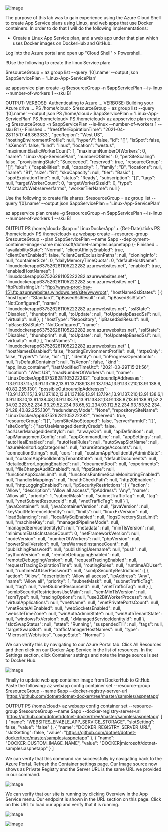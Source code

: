 ![image](https://user-images.githubusercontent.com/44756128/113201762-83f63100-922f-11eb-93a1-7ca1e18a620a.png)


The purpose of this lab was to gain experience using the Azure Cloud Shell to create App Service plans using Linux, and web apps that use Docker containers. In order to do that I will do the following implementations:
 - Create a Linux App Service plan, and a web app under that plan which uses Docker images on DockerHub and GitHub. 

Log into the Azure portal and open up "Cloud Shell" > Powershell.

!!Use the following to create the linux Service plan:

$resourceGroup = az group list --query '[0].name' --output json
$appServicePlan = 'Linux-App-ServicePlan'

az appservice plan create -g $resourceGroup -n $appServicePlan --is-linux --number-of-workers 1 --sku B1

OUTPUT:
VERBOSE: Authenticating to Azure ...
VERBOSE: Building your Azure drive ...
PS /home/cloud> $resourceGroup = az group list --query '[0].name' --output json
PS /home/cloud> $appServicePlan = 'Linux-App-ServicePlan'
PS /home/cloud>
PS /home/cloud> az appservice plan create -g $resourceGroup -n $appServicePlan --is-linux --number-of-workers 1 --sku B1
{- Finished ..
  "freeOfferExpirationTime": "2021-04-28T15:17:46.363333",
  "geoRegion": "West US",
  "hostingEnvironmentProfile": null,
  "hyperV": false,
  "id": "[<REMOVED>]",
  "isSpot": false,
  "isXenon": false,
  "kind": "linux",
  "location": "westus",
  "maximumElasticWorkerCount": 1,
  "maximumNumberOfWorkers": 0,
  "name": "Linux-App-ServicePlan",
  "numberOfSites": 0,
  "perSiteScaling": false,
  "provisioningState": "Succeeded",
  "reserved": true,
  "resourceGroup": "[<REMOVED>]",
  "sku": {
    "capabilities": null,
    "capacity": 1,
    "family": "B",
    "locations": null,
    "name": "B1",
    "size": "B1",
    "skuCapacity": null,
    "tier": "Basic"
  },
  "spotExpirationTime": null,
  "status": "Ready",
  "subscription": "[<REMOVED>]",
  "tags": null,
  "targetWorkerCount": 0,
  "targetWorkerSizeId": 0,
  "type": "Microsoft.Web/serverfarms",
  "workerTierName": null
}

Use the following to create file shares:
$resourceGroup = az group list --query '[0].name' --output json
$appServicePlan = 'Linux-App-ServicePlan'

az appservice plan create -g $resourceGroup -n $appServicePlan --is-linux --number-of-workers 1 --sku B1

OUTPUT
PS /home/cloud> $app = 'LinuxDockerApp' + (Get-Date).ticks
PS /home/cloud>
PS /home/cloud> az webapp create --resource-group $resourceGroup --plan $appServicePlan --name $app --deployment-container-image-name microsoft/dotnet-samples:aspnetapp
{- Finished ..
  "availabilityState": "Normal",
  "clientAffinityEnabled": true,
  "clientCertEnabled": false,
  "clientCertExclusionPaths": null,
  "cloningInfo": null,
  "containerSize": 0,
  "dailyMemoryTimeQuota": 0,
  "defaultHostName": "linuxdockerapp637526281105222282.azurewebsites.net",
  "enabled": true,
  "enabledHostNames": [
    "linuxdockerapp637526281105222282.azurewebsites.net",
    "linuxdockerapp637526281105222282.scm.azurewebsites.net"
  ],
  "ftpPublishingUrl": "ftp://waws-prod-bay-151.ftp.azurewebsites.windows.net/site/wwwroot",
  "hostNameSslStates": [
    {
      "hostType": "Standard",
      "ipBasedSslResult": null,
      "ipBasedSslState": "NotConfigured",
      "name": "linuxdockerapp637526281105222282.azurewebsites.net",
      "sslState": "Disabled",
      "thumbprint": null,
      "toUpdate": null,
      "toUpdateIpBasedSsl": null,
      "virtualIp": null
    },
    {
      "hostType": "Repository",
      "ipBasedSslResult": null,
      "ipBasedSslState": "NotConfigured",
      "name": "linuxdockerapp637526281105222282.scm.azurewebsites.net",
      "sslState": "Disabled",
      "thumbprint": null,
      "toUpdate": null,
      "toUpdateIpBasedSsl": null,
      "virtualIp": null
    }
  ],
  "hostNames": [
    "linuxdockerapp637526281105222282.azurewebsites.net"
  ],
  "hostNamesDisabled": false,
  "hostingEnvironmentProfile": null,
  "httpsOnly": false,
  "hyperV": false,
  "id": "[<REMOVED>]",
  "identity": null,
  "inProgressOperationId": null,
  "isDefaultContainer": null,
  "isXenon": false,
  "kind": "app,linux,container",
  "lastModifiedTimeUtc": "2021-03-29T15:21:56",
  "location": "West US",
  "maxNumberOfWorkers": null,
  "name": "LinuxDockerApp637526281105222282",
  "outboundIpAddresses": "13.91.137.115,13.91.137.162,13.91.137.189,13.91.137.194,13.91.137.210,13.91.138.6,40.82.255.130",
  "possibleOutboundIpAddresses": "13.91.137.115,13.91.137.162,13.91.137.189,13.91.137.194,13.91.137.210,13.91.138.6,13.91.138.10,13.91.138.48,13.91.138.79,13.91.138.81,13.91.138.87,13.91.138.91,52.234.92.223,52.234.93.29,52.234.93.65,52.234.93.112,52.234.93.153,52.234.94.28,40.82.255.130",
  "redundancyMode": "None",
  "repositorySiteName": "LinuxDockerApp637526281105222282",
  "reserved": true,
  "resourceGroup": "[<REMOVED>]",
  "scmSiteAlsoStopped": false,
  "serverFarmId": "[<REMOVED>]",
  "siteConfig": {
    "acrUseManagedIdentityCreds": false,
    "acrUserManagedIdentityId": null,
    "alwaysOn": null,
    "apiDefinition": null,
    "apiManagementConfig": null,
    "appCommandLine": null,
    "appSettings": null,
    "autoHealEnabled": null,
    "autoHealRules": null,
    "autoSwapSlotName": null,
    "azureMonitorLogCategories": null,
    "azureStorageAccounts": null,
    "connectionStrings": null,
    "cors": null,
    "customAppPoolIdentityAdminState": null,
    "customAppPoolIdentityTenantState": null,
    "defaultDocuments": null,
    "detailedErrorLoggingEnabled": null,
    "documentRoot": null,
    "experiments": null,
    "fileChangeAuditEnabled": null,
    "ftpsState": null,
    "functionAppScaleLimit": null,
    "functionsRuntimeScaleMonitoringEnabled": null,
    "handlerMappings": null,
    "healthCheckPath": null,
    "http20Enabled": null,
    "httpLoggingEnabled": null,
    "ipSecurityRestrictions": [
      {
        "action": "Allow",
        "description": "Allow all access",
        "ipAddress": "Any",
        "name": "Allow all",
        "priority": 1,
        "subnetMask": null,
        "subnetTrafficTag": null,
        "tag": null,
        "vnetSubnetResourceId": null,
        "vnetTrafficTag": null
      }
    ],
    "javaContainer": null,
    "javaContainerVersion": null,
    "javaVersion": null,
    "keyVaultReferenceIdentity": null,
    "limits": null,
    "linuxFxVersion": null,
    "loadBalancing": null,
    "localMySqlEnabled": null,
    "logsDirectorySizeLimit": null,
    "machineKey": null,
    "managedPipelineMode": null,
    "managedServiceIdentityId": null,
    "metadata": null,
    "minTlsVersion": null,
    "minimumElasticInstanceCount": 0,
    "netFrameworkVersion": null,
    "nodeVersion": null,
    "numberOfWorkers": null,
    "phpVersion": null,
    "powerShellVersion": null,
    "preWarmedInstanceCount": null,
    "publishingPassword": null,
    "publishingUsername": null,
    "push": null,
    "pythonVersion": null,
    "remoteDebuggingEnabled": null,
    "remoteDebuggingVersion": null,
    "requestTracingEnabled": null,
    "requestTracingExpirationTime": null,
    "routingRules": null,
    "runtimeADUser": null,
    "runtimeADUserPassword": null,
    "scmIpSecurityRestrictions": [
      {
        "action": "Allow",
        "description": "Allow all access",
        "ipAddress": "Any",
        "name": "Allow all",
        "priority": 1,
        "subnetMask": null,
        "subnetTrafficTag": null,
        "tag": null,
        "vnetSubnetResourceId": null,
        "vnetTrafficTag": null
      }
    ],
    "scmIpSecurityRestrictionsUseMain": null,
    "scmMinTlsVersion": null,
    "scmType": null,
    "tracingOptions": null,
    "use32BitWorkerProcess": null,
    "virtualApplications": null,
    "vnetName": null,
    "vnetPrivatePortsCount": null,
    "vnetRouteAllEnabled": null,
    "webSocketsEnabled": null,
    "websiteTimeZone": null,
    "winAuthAdminState": null,
    "winAuthTenantState": null,
    "windowsFxVersion": null,
    "xManagedServiceIdentityId": null
  },
  "slotSwapStatus": null,
  "state": "Running",
  "suspendedTill": null,
  "tags": null,
  "targetSwapSlot": null,
  "trafficManagerHostNames": null,
  "type": "Microsoft.Web/sites",
  "usageState": "Normal"
}

We can verify this by navigating to our Azure Portal tab. Click All Resources and then click on our Docker App Service in the list of resources. In the Settings section, click Container settings and note the Image source is set to Docker Hub.

![image](https://user-images.githubusercontent.com/44756128/112860163-320baa80-9079-11eb-839e-5cfc9c45787e.png)

Finally to update web app container image from DockerHub to GitHub. Paste the following:
az webapp config container set --resource-group $resourceGroup --name $app --docker-registry-server-url 'https://github.com/dotnet/dotnet-docker/tree/master/samples/aspnetapp'

OUTPUT
PS /home/cloud> az webapp config container set --resource-group $resourceGroup --name $app --docker-registry-server-url 'https://github.com/dotnet/dotnet-docker/tree/master/samples/aspnetapp'
[
  {
    "name": "WEBSITES_ENABLE_APP_SERVICE_STORAGE",
    "slotSetting": false,
    "value": "false"
  },
  {
    "name": "DOCKER_REGISTRY_SERVER_URL",
    "slotSetting": false,
    "value": "https://github.com/dotnet/dotnet-docker/tree/master/samples/aspnetapp"
  },
  {
    "name": "DOCKER_CUSTOM_IMAGE_NAME",
    "value": "DOCKER|microsoft/dotnet-samples:aspnetapp"
  }
]

We can verify that this command ran successfully by navigating back to the Azure Portal. Refresh the Container settings page. Our Image source now shows as Private Registry and the Server URL is the same URL we provided in our command.

![image](https://user-images.githubusercontent.com/44756128/112860671-a47c8a80-9079-11eb-9980-6a23b2228688.png)

We can verify that our site is running by clicking Overview in the App Service menu. Our endpoint is shown in the URL section on this page. Click on this URL to load our app and verify that it is running.

![image](https://user-images.githubusercontent.com/44756128/112860787-be1dd200-9079-11eb-8697-0116967fd455.png)

![image](https://user-images.githubusercontent.com/44756128/112860992-fe7d5000-9079-11eb-8abf-5b4b2bc3d87b.png)


